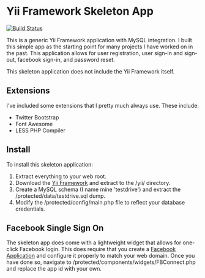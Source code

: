Yii Framework Skeleton App
======================
[![Build Status](https://secure.travis-ci.org/travisstroud/yiiSkeletonApp.png)](http://travis-ci.org/travisstroud/yiiSkeletonApp)

This is a generic Yii Framework application with MySQL integration. I built this simple app as the starting point for
many projects I have worked on in the past. This application allows for user registration, user sign-in and sign-out,
facebook sign-in, and password reset.

This skeleton application does not include the Yii Framework itself.

## Extensions

I've included some extensions that I pretty much always use. These include:
* Twitter Bootstrap
* Font Awesome
* LESS PHP Compiler

## Install
To install this skeleton application:

1. Extract everything to your web root.
2. Download the [Yii Framework](https://github.com/yiisoft/yii/tree/master/framework/) and extract to the /yii/ directory.
3. Create a MySQL schema (I name mine 'testdrive') and extract the /protected/data/testdrive.sql dump.
4. Modify the /protected/config/main.php file to reflect your database credentials.

## Facebook Single Sign On
The skeleton app does come with a lightweight widget that allows for one-click Facebook login. This does require that
you create a [Facebook Application](https://developers.facebook.com/apps/) and configure it properly to match your web
domain. Once you have done so, navigate to /protected/components/widgets/FBConnect.php and replace the app id with
your own.
